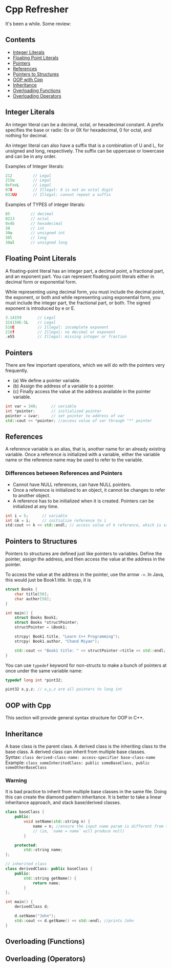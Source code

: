 # Cpp Refresher

It's been a while. Some review:

## Contents

- [Integer Literals](#Integer-Literals)
- [Floating Point Literals](#Floating-Point-Literals)
- [Pointers](#Pointers)
- [References](#References)
- [Pointers to Structures](#Pointers-to-Structures)
- [OOP with Cpp](#OOP-with-Cpp)
- [Inheritance](#Inheritance)
- [Overloading Functions](#Overloading-(Functions))
- [Overloading Operators](#Overloading-(Operators))

## Integer Literals

An integer literal can be a decimal, octal, or hexadecimal constant. A prefix specifies the base or radix: 0x or 0X for hexadecimal, 0 for octal, and nothing for decimal.

An integer literal can also have a suffix that is a combination of U and L, for unsigned and long, respectively. The suffix can be uppercase or lowercase and can be in any order.

Examples of Integer literals:

```cpp
212         // Legal
215u        // Legal
0xFeeL      // Legal
078         // Illegal: 8 is not an octal digit
032UU       // Illegal: cannot repeat a suffix
```

Examples of TYPES of integer literals:

```cpp
85         // decimal
0213       // octal
0x4b       // hexadecimal
30         // int
30u        // unsigned int
30l        // long
30ul       // unsigned long
```

## Floating Point Literals

A floating-point literal has an integer part, a decimal point, a fractional part, and an exponent part. You can represent floating point literals either in decimal form or exponential form.

While representing using decimal form, you must include the decimal point, the exponent, or both and while representing using exponential form, you must include the integer part, the fractional part, or both. The signed exponent is introduced by e or E.

```cpp
3.14159       // Legal
314159E-5L    // Legal
510E          // Illegal: incomplete exponent
210f          // Illegal: no decimal or exponent
.e55          // Illegal: missing integer or fraction
```

## Pointers

There are few important operations, which we will do with the pointers very frequently.

- (a) We define a pointer variable.
- (b) Assign the address of a variable to a pointer.
- (c) Finally access the value at the address available in the pointer variable.

```cpp
int var = 340;      // variable
int *pointer;       // initialized pointer
pointer = &var;     // set pointer to address of var
std::cout << *pointer; //access value of var through "*" pointer
```

## References

A reference variable is an alias, that is, another name for an already existing variable. Once a reference is initialized with a variable, either the variable name or the reference name may be used to refer to the variable.

### Differences between References and Pointers

- Cannot have NULL references, can have NULL pointers.
- Once a reference is initialized to an object, it cannot be changes to refer to another object.
- A reference has to be initialized when it is created. Pointers can be initialized at any time.

```cpp
int i = 5;      // variable
int &k = i;     // initialize reference to i
std:cout << k << std::endl; // access value of k reference, which is same as i;
```

## Pointers to Structures

Pointers to structures are defined just like pointers to variables. Define the pointer, assign the address, and then access the value at the address in the pointer.

To access the value at the address in the pointer, use the arrow `->`.
In Java, this would just be Book1.title. In cpp, it is

```cpp
struct Books {
    char title[50];
    char auther[50];
}

int main() {
    struct Books Book1;
    struct Books *structPointer;
    structPointer = &Book1;

    strcpy( Book1.title, "Learn C++ Programming");
    strcpy( Book1.author, "Chand Miyan");

    std::cout << "Book1 title: " << structPointer->title << std::endl;
}
```

You can use `typedef` keyword for non-structs to make a bunch of pointers at once under the same variable name:

```cpp
typedef long int *pint32;

pint32 x,y,z; // x,y,z are all pointers to long int
```

## OOP with Cpp

This section will provide general syntax structure for OOP in C++.

## Inheritance

A base class is the parent class. A derived class is the inheriting class to the base class.  A derived class can inherit from multiple base classes.  
Syntax:  ```class derived-class-name: access-specifier base-class-name```  
Example: ```class someInheritedClass: public someBaseClass, public someOtherBaseClass```

### Warning

It is bad practice to inherit from multiple base classes in the same file.  Doing this can create the diamond pattern inheritance.  It is better to take a linear inheritance approach, and stack base/derived classes.  

```cpp
class baseClass {
    public:
        void setName(std::string n) {  
            name = n; //ensure the input name param is different from the name var 
            // (ie, `name = name` will produce null)
        }

    protected:
        std::string name;
};

// inherited class
class derivedClass: public baseClass {
    public:
        std::string getName() {
            return name;
        }
};

int main() {
    derivedClass d;

    d.setName("John");
    std::cout << d.getName() << std::endl; //prints John
}
```

## Overloading (Functions)

## Overloading (Operators)

